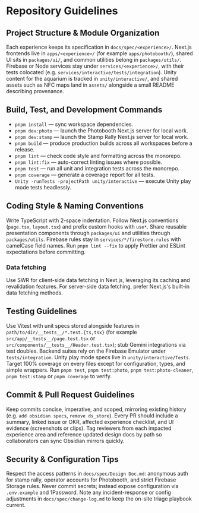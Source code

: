 # Repository Guidelines

## Project Structure & Module Organization
Each experience keeps its specification in `docs/spec/<experience>/`. Next.js frontends live in `apps/<experience>/` (for example `apps/photobooth/`), shared UI sits in `packages/ui/`, and common utilities belong in `packages/utils/`. Firebase or Node services stay under `services/<experience>/`, with their tests colocated (e.g. `services/interactive/tests/integration`). Unity content for the aquarium is tracked in `unity/interactive/`, and shared assets such as NFC maps land in `assets/` alongside a small README describing provenance.

## Build, Test, and Development Commands
- `pnpm install` — sync workspace dependencies.
- `pnpm dev:photo` — launch the Photobooth Next.js server for local work.
- `pnpm dev:stamp` — launch the Stamp Rally Next.js server for local work.
- `pnpm build` — produce production builds across all workspaces before a release.
- `pnpm lint` — check code style and formatting across the monorepo.
- `pnpm lint:fix` — auto-correct linting issues where possible.
- `pnpm test` — run all unit and integration tests across the monorepo.
- `pnpm coverage` — generate a coverage report for all tests.
- `Unity -runTests -projectPath unity/interactive` — execute Unity play mode tests headlessly.

## Coding Style & Naming Conventions
Write TypeScript with 2-space indentation. Follow Next.js conventions (`page.tsx`, `layout.tsx`) and prefix custom hooks with `use*`. Share reusable presentation components through `packages/ui` and utilities through `packages/utils`. Firebase rules stay in `services/*/firestore.rules` with camelCase field names. Run `pnpm lint --fix` to apply Prettier and ESLint expectations before committing.

### Data fetching
Use SWR for client-side data fetching in Next.js, leveraging its caching and revalidation features. For server-side data fetching, prefer Next.js's built-in data fetching methods.

## Testing Guidelines
Use Vitest with unit specs stored alongside features in `path/to/dir/__tests__/*.test.{ts,tsx}` (for example `src/app/__tests__/page.test.tsx` or `src/components/__tests__/Header.test.tsx`); stub Gemini integrations via test doubles. Backend suites rely on the Firebase Emulator under `tests/integration`. Unity play mode specs live in `unity/interactive/Tests`. 
Target 100% coverage on every files except for configuration, types, and simple wrappers. Run `pnpm test`, `pnpm test:photo`, `pnpm test:photo-cleaner`, `pnpm test:stamp` or `pnpm coverage` to verify.

## Commit & Pull Request Guidelines
Keep commits concise, imperative, and scoped, mirroring existing history (e.g. `add obsidian specs`, `remove ds_store`). Every PR should include a summary, linked issue or OKR, affected experience checklist, and UI evidence (screenshots or clips). Tag reviewers from each impacted experience area and reference updated design docs by path so collaborators can sync Obsidian mirrors quickly.

## Security & Configuration Tips
Respect the access patterns in `docs/spec/Design Doc.md`: anonymous auth for stamp rally, operator accounts for Photobooth, and strict Firebase Storage rules. Never commit secrets; instead expose configuration via `.env.example` and 1Password. Note any incident-response or config adjustments in `docs/spec/change-log.md` to keep the on-site triage playbook current.
